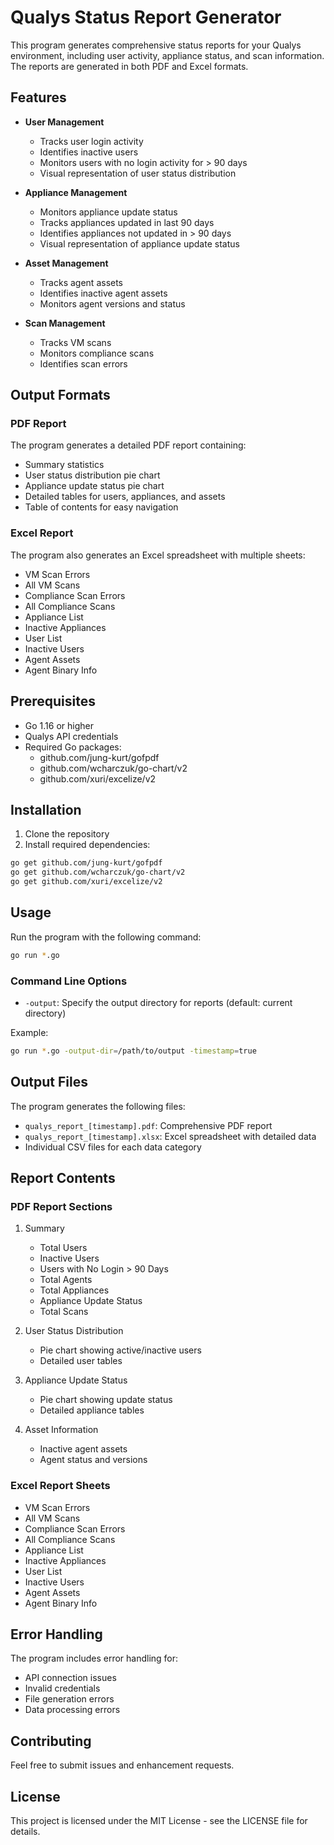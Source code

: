 # Qualys Status Report Generator

This program generates comprehensive status reports for your Qualys environment, including user activity, appliance status, and scan information. The reports are generated in both PDF and Excel formats.

## Features

- **User Management**
  - Tracks user login activity
  - Identifies inactive users
  - Monitors users with no login activity for > 90 days
  - Visual representation of user status distribution

- **Appliance Management**
  - Monitors appliance update status
  - Tracks appliances updated in last 90 days
  - Identifies appliances not updated in > 90 days
  - Visual representation of appliance update status

- **Asset Management**
  - Tracks agent assets
  - Identifies inactive agent assets
  - Monitors agent versions and status

- **Scan Management**
  - Tracks VM scans
  - Monitors compliance scans
  - Identifies scan errors

## Output Formats

### PDF Report
The program generates a detailed PDF report containing:
- Summary statistics
- User status distribution pie chart
- Appliance update status pie chart
- Detailed tables for users, appliances, and assets
- Table of contents for easy navigation

### Excel Report
The program also generates an Excel spreadsheet with multiple sheets:
- VM Scan Errors
- All VM Scans
- Compliance Scan Errors
- All Compliance Scans
- Appliance List
- Inactive Appliances
- User List
- Inactive Users
- Agent Assets
- Agent Binary Info

## Prerequisites

- Go 1.16 or higher
- Qualys API credentials
- Required Go packages:
  - github.com/jung-kurt/gofpdf
  - github.com/wcharczuk/go-chart/v2
  - github.com/xuri/excelize/v2

## Installation

1. Clone the repository
2. Install required dependencies:
```bash
go get github.com/jung-kurt/gofpdf
go get github.com/wcharczuk/go-chart/v2
go get github.com/xuri/excelize/v2
```

## Usage

Run the program with the following command:
```bash
go run *.go
```

### Command Line Options

- `-output`: Specify the output directory for reports (default: current directory)


Example:
```bash
go run *.go -output-dir=/path/to/output -timestamp=true
```

## Output Files

The program generates the following files:
- `qualys_report_[timestamp].pdf`: Comprehensive PDF report
- `qualys_report_[timestamp].xlsx`: Excel spreadsheet with detailed data
- Individual CSV files for each data category

## Report Contents

### PDF Report Sections
1. Summary
   - Total Users
   - Inactive Users
   - Users with No Login > 90 Days
   - Total Agents
   - Total Appliances
   - Appliance Update Status
   - Total Scans

2. User Status Distribution
   - Pie chart showing active/inactive users
   - Detailed user tables

3. Appliance Update Status
   - Pie chart showing update status
   - Detailed appliance tables

4. Asset Information
   - Inactive agent assets
   - Agent status and versions

### Excel Report Sheets
- VM Scan Errors
- All VM Scans
- Compliance Scan Errors
- All Compliance Scans
- Appliance List
- Inactive Appliances
- User List
- Inactive Users
- Agent Assets
- Agent Binary Info

## Error Handling

The program includes error handling for:
- API connection issues
- Invalid credentials
- File generation errors
- Data processing errors

## Contributing

Feel free to submit issues and enhancement requests.

## License

This project is licensed under the MIT License - see the LICENSE file for details. 